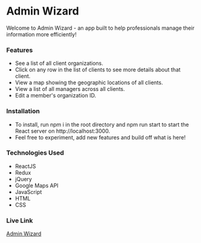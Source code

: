 # Admin Wizard

Welcome to Admin Wizard - an app built to help professionals manage their information more efficiently!

### Features
- See a list of all client organizations.
- Click on any row in the list of clients to see more details about that client.
- View a map showing the geographic locations of all clients.
- View a list of all managers across all clients.
- Edit a member's organization ID.

### Installation
- To install, run npm i in the root directory and npm run start to start the React server on http://localhost:3000.
- Feel free to experiment, add new features and build off what is here!

### Technologies Used
- ReactJS
- Redux
- jQuery
- Google Maps API
- JavaScript
- HTML
- CSS

### Live Link
[Admin Wizard](https://priceless-boyd-21118a.netlify.app/#/)